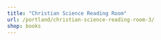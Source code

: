 ```yaml
---
title: "Christian Science Reading Room"
url: /portland/christian-science-reading-room-3/
shop: books
---
```

